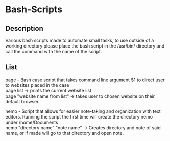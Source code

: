 # Bash-Scripts
## Description
Various bash scripts made to automate small tasks, to use outside of a working directory please place the bash script in the /usr/bin/ directory and call the command with the name of the script.
## List
page - Bash case script that takes command line argument $1 to direct user to websites placed in the case  
page list -> prints the current website list  
page "website name from list" -> takes user to chosen website on their default browser  

nemo - Script that allows for easier note-taking and organization with text editors. Running the script the first time will create the directory nemo under /home/Documents  
nemo "directory name" "note name" -> Creates directory and note of said name, or if made will go to that directory and open note.  

